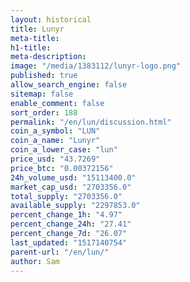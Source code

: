 ```yaml
---
layout: historical
title: Lunyr
meta-title: 
h1-title: 
meta-description: 
image: "/media/1383112/lunyr-logo.png"
published: true
allow_search_engine: false
sitemap: false
enable_comment: false
sort_order: 188
permalink: "/en/lun/discussion.html"
coin_a_symbol: "LUN"
coin_a_name: "Lunyr"
coin_a_lower_case: "lun"
price_usd: "43.7269"
price_btc: "0.00372156"
24h_volume_usd: "15113400.0"
market_cap_usd: "2703356.0"
total_supply: "2703356.0"
available_supply: "2297853.0"
percent_change_1h: "4.97"
percent_change_24h: "27.41"
percent_change_7d: "26.07"
last_updated: "1517140754"
parent-url: "/en/lun/"
author: Sam
---
```


